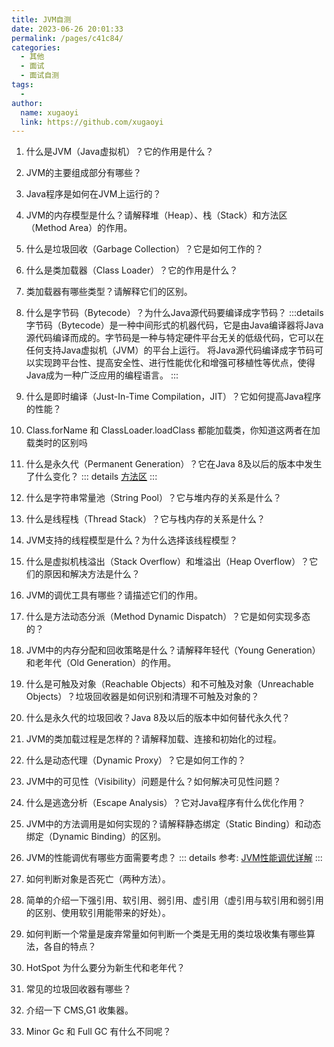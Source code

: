 ```yaml
---
title: JVM自测
date: 2023-06-26 20:01:33
permalink: /pages/c41c84/
categories:
  - 其他
  - 面试
  - 面试自测
tags:
  - 
author: 
  name: xugaoyi
  link: https://github.com/xugaoyi
---
```

1. 什么是JVM（Java虚拟机）？它的作用是什么？
2. JVM的主要组成部分有哪些？
3. Java程序是如何在JVM上运行的？
4. JVM的内存模型是什么？请解释堆（Heap）、栈（Stack）和方法区（Method Area）的作用。
5. 什么是垃圾回收（Garbage Collection）？它是如何工作的？
6. 什么是类加载器（Class Loader）？它的作用是什么？
7. 类加载器有哪些类型？请解释它们的区别。
8. 什么是字节码（Bytecode）？为什么Java源代码要编译成字节码？
    :::details
    字节码（Bytecode）是一种中间形式的机器代码，它是由Java编译器将Java源代码编译而成的。字节码是一种与特定硬件平台无关的低级代码，它可以在任何支持Java虚拟机（JVM）的平台上运行。
    将Java源代码编译成字节码可以实现跨平台性、提高安全性、进行性能优化和增强可移植性等优点，使得Java成为一种广泛应用的编程语言。
    :::
9. 什么是即时编译（Just-In-Time Compilation，JIT）？它如何提高Java程序的性能？
10. Class.forName 和 ClassLoader.loadClass 都能加载类，你知道这两者在加载类时的区别吗
11. 什么是永久代（Permanent Generation）？它在Java 8及以后的版本中发生了什么变化？
      ::: details
      [方法区](https://javaguide.cn/java/jvm/memory-area.html#%E6%96%B9%E6%B3%95%E5%8C%BA)
      :::
12. 什么是字符串常量池（String Pool）？它与堆内存的关系是什么？
13. 什么是线程栈（Thread Stack）？它与栈内存的关系是什么？
14. JVM支持的线程模型是什么？为什么选择该线程模型？
15. 什么是虚拟机栈溢出（Stack Overflow）和堆溢出（Heap Overflow）？它们的原因和解决方法是什么？
16. JVM的调优工具有哪些？请描述它们的作用。
17. 什么是方法动态分派（Method Dynamic Dispatch）？它是如何实现多态的？
18. JVM中的内存分配和回收策略是什么？请解释年轻代（Young Generation）和老年代（Old Generation）的作用。
19. 什么是可触及对象（Reachable Objects）和不可触及对象（Unreachable Objects）？垃圾回收器是如何识别和清理不可触及对象的？
20. 什么是永久代的垃圾回收？Java 8及以后的版本中如何替代永久代？
21. JVM的类加载过程是怎样的？请解释加载、连接和初始化的过程。
22. 什么是动态代理（Dynamic Proxy）？它是如何工作的？
23. JVM中的可见性（Visibility）问题是什么？如何解决可见性问题？
24. 什么是逃逸分析（Escape Analysis）？它对Java程序有什么优化作用？
25. JVM中的方法调用是如何实现的？请解释静态绑定（Static Binding）和动态绑定（Dynamic Binding）的区别。
26. JVM的性能调优有哪些方面需要考虑？
      ::: details
      参考: [JVM性能调优详解](https://juejin.cn/post/6844903991713742855)
      :::

27. 如何判断对象是否死亡（两种方法）。
28. 简单的介绍一下强引用、软引用、弱引用、虚引用（虚引用与软引用和弱引用的区别、使用软引用能带来的好处）。
29. 如何判断一个常量是废弃常量如何判断一个类是无用的类垃圾收集有哪些算法，各自的特点？
30. HotSpot 为什么要分为新生代和老年代？
31. 常见的垃圾回收器有哪些？
32. 介绍一下 CMS,G1 收集器。
33. Minor Gc 和 Full GC 有什么不同呢？
